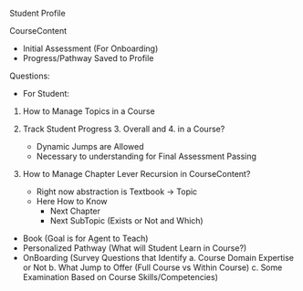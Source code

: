 Student
Profile

CourseContent

- Initial Assessment (For Onboarding)
- Progress/Pathway Saved to Profile

Questions:
- For Student:
 1. How to Manage Topics in a Course 
 2. Track Student Progress 
    3. Overall and 
    4. in a Course?
    
    * Dynamic Jumps are Allowed
    * Necessary to understanding for Final Assessment Passing
3. How to Manage Chapter Lever Recursion in CourseContent?
    * Right now abstraction is Textbook -> Topic
    * Here How to Know 
        - Next Chapter
        - Next SubTopic (Exists or Not and Which)

- Book (Goal is for Agent to Teach)
- Personalized Pathway (What will Student Learn in Course?)
- OnBoarding (Survey Questions that Identify
        a. Course Domain Expertise or Not
        b. What Jump to Offer (Full Course vs Within Course)
        c. Some Examination Based on Course Skills/Competencies)

